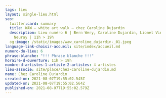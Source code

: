 ```yaml
---
tags: lieu
layout: single-lieu.html
seo:
  twitter:card: summary
  title: WAW – white art walk – chez Caroline Dujardin
  description: Lieu numéro 6 | Bern Wery, Caroline Dujardin, Lionel Vinche, Nina
    Neuray | 11h > 19h
  og:image: /static/images/waw_caroline_dujardin-_01.jpeg
language-link-choisir-accueil: site/index/accueil.md
numero-du-lieu: 6
phrase-blanche: "!!! Phrase blanche !!!"
horaire-d-ouverture: 11h > 19h
nombre-d-artistes-1-artiste-2-artistes: 4 artistes
lieu-associe: site/place/chez-caroline-dujardin.md
name: Chez Caroline Dujardin
created-on: 2021-08-07T19:55:02.545Z
updated-on: 2021-08-07T19:55:02.564Z
published-on: 2021-08-07T19:55:02.579Z
---
```

